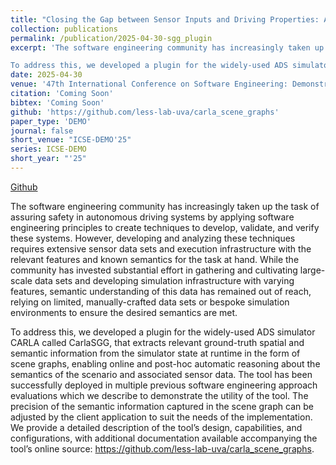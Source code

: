 ```yaml
---
title: "Closing the Gap between Sensor Inputs and Driving Properties: A Scene Graph Generator for CARLA"
collection: publications
permalink: /publication/2025-04-30-sgg_plugin
excerpt: 'The software engineering community has increasingly taken up the task of assuring safety in autonomous driving systems by applying software engineering principles to create techniques to develop, validate, and verify these systems. However, developing and analyzing these techniques requires extensive sensor data sets and execution infrastructure with the relevant features and known semantics for the task at hand. While the community has invested substantial effort in gathering and cultivating large-scale data sets and developing simulation infrastructure with varying features, semantic understanding of this data has remained out of reach, relying on limited, manually-crafted data sets or bespoke simulation environments to ensure the desired semantics are met.

To address this, we developed a plugin for the widely-used ADS simulator CARLA called CarlaSGG, that extracts relevant ground-truth spatial and semantic information from the simulator state at runtime in the form of scene graphs, enabling online and post-hoc automatic reasoning about the semantics of the scenario and associated sensor data. The tool has been successfully deployed in multiple previous software engineering approach evaluations which we describe to demonstrate the utility of the tool. The precision of the semantic information captured in the scene graph can be adjusted by the client application to suit the needs of the implementation. We provide a detailed description of the tool’s design, capabilities, and configurations, with additional documentation available accompanying the tool’s online source: https://github.com/less-lab-uva/carla_scene_graphs.'
date: 2025-04-30
venue: '47th International Conference on Software Engineering: Demonstrations (ICSE-DEMO&apos;25)'
citation: 'Coming Soon'
bibtex: 'Coming Soon'
github: 'https://github.com/less-lab-uva/carla_scene_graphs'
paper_type: 'DEMO'
journal: false
short_venue: "ICSE-DEMO'25"
series: ICSE-DEMO
short_year: "'25"
---
```

<a href="https://github.com/less-lab-uva/carla_scene_graphs"><i class="fab fa-fw fa-github" aria-hidden="true"></i> Github</a>

The software engineering community has increasingly taken up the task of assuring safety in autonomous driving systems by applying software engineering principles to create techniques to develop, validate, and verify these systems. However, developing and analyzing these techniques requires extensive sensor data sets and execution infrastructure with the relevant features and known semantics for the task at hand. While the community has invested substantial effort in gathering and cultivating large-scale data sets and developing simulation infrastructure with varying features, semantic understanding of this data has remained out of reach, relying on limited, manually-crafted data sets or bespoke simulation environments to ensure the desired semantics are met.

To address this, we developed a plugin for the widely-used ADS simulator CARLA called CarlaSGG, that extracts relevant ground-truth spatial and semantic information from the simulator state at runtime in the form of scene graphs, enabling online and post-hoc automatic reasoning about the semantics of the scenario and associated sensor data. The tool has been successfully deployed in multiple previous software engineering approach evaluations which we describe to demonstrate the utility of the tool. The precision of the semantic information captured in the scene graph can be adjusted by the client application to suit the needs of the implementation. We provide a detailed description of the tool’s design, capabilities, and configurations, with additional documentation available accompanying the tool’s online source: https://github.com/less-lab-uva/carla_scene_graphs.
